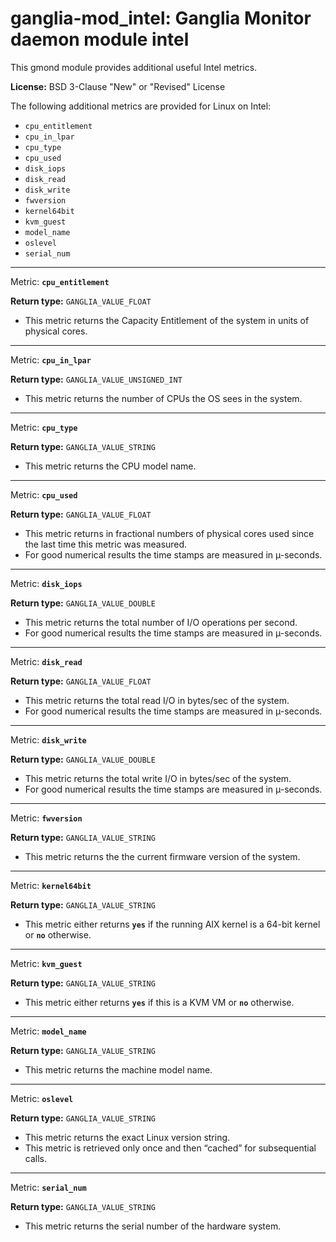 # ganglia-mod_intel: Ganglia Monitor daemon module intel

This gmond module provides additional useful Intel metrics.

**License:** BSD 3-Clause "New" or "Revised" License

The following additional metrics are provided for Linux on Intel:
* `cpu_entitlement`
* `cpu_in_lpar`
* `cpu_type`
* `cpu_used`
* `disk_iops`
* `disk_read`
* `disk_write`
* `fwversion`
* `kernel64bit`
* `kvm_guest`
* `model_name`
* `oslevel`
* `serial_num`

----

Metric:	**`cpu_entitlement`**

**Return type:** `GANGLIA_VALUE_FLOAT`

* This metric returns the Capacity Entitlement of the system in units of physical cores.

----

Metric:	**`cpu_in_lpar`**

**Return type:** `GANGLIA_VALUE_UNSIGNED_INT`

* This metric returns the number of CPUs the OS sees in the system.

----

Metric:	**`cpu_type`**

**Return type:** `GANGLIA_VALUE_STRING`

* This metric returns the CPU model name.

----

Metric:	**`cpu_used`**

**Return type:** `GANGLIA_VALUE_FLOAT`

* This metric returns in fractional numbers of physical cores used since the last time this metric was measured.
* For good numerical results the time stamps are measured in µ-seconds.

----

Metric:	**`disk_iops`**

**Return type:** `GANGLIA_VALUE_DOUBLE`

* This metric returns the total number of I/O operations per second.
* For good numerical results the time stamps are measured in µ-seconds.

----

Metric:	**`disk_read`**

**Return type:** `GANGLIA_VALUE_FLOAT`

* This metric returns the total read I/O in bytes/sec of the system.
* For good numerical results the time stamps are measured in µ-seconds.

----

Metric:	**`disk_write`**

**Return type:** `GANGLIA_VALUE_DOUBLE`

* This metric returns the total write I/O in bytes/sec of the system.
* For good numerical results the time stamps are measured in µ-seconds.

----

Metric:	**`fwversion`**

**Return type:** `GANGLIA_VALUE_STRING`

* This metric returns the the current firmware version of the system.

----

Metric:	**`kernel64bit`**

**Return type:** `GANGLIA_VALUE_STRING`

* This metric either returns **`yes`** if the running AIX kernel is a 64-bit kernel or **`no`** otherwise.

----

Metric:	**`kvm_guest`**

**Return type:** `GANGLIA_VALUE_STRING`

* This metric either returns **`yes`** if this is a KVM VM or **`no`** otherwise.

----

Metric:	**`model_name`**

**Return type:** `GANGLIA_VALUE_STRING`

* This metric returns the machine model name.

----

Metric:	**`oslevel`**

**Return type:** `GANGLIA_VALUE_STRING`

* This metric returns the exact Linux version string.
* This metric is retrieved only once and then “cached” for subsequential calls.

----

Metric:	**`serial_num`**

**Return type:** `GANGLIA_VALUE_STRING`

* This metric returns the serial number of the hardware system.
